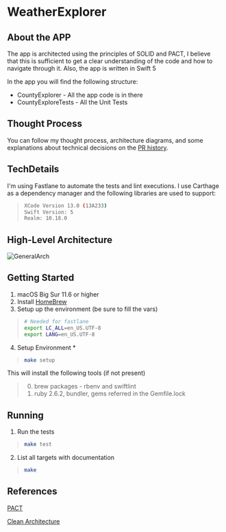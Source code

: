 # WeatherExplorer

## About the APP
The app is architected using the principles of SOLID and PACT, I believe that this is sufficient to get a clear understanding of the code and how to navigate through it. Also, the app is written in Swift 5

In the app you will find the following structure:
* CountyExplorer - All the app code is in there
* CountyExploreTests - All the Unit Tests

## Thought Process
You can follow my thought process, architecture diagrams, and some explanations about technical decisions on the [PR history](https://github.com/raafaelima/CountyExplorer/pulls?q=is%3Apr).

## TechDetails
I'm using Fastlane to automate the tests and lint executions.
I use Carthage as a dependency manager and the following libraries are used to support:

>```bash
>XCode Version 13.0 (13A233)
>Swift Version: 5
>Realm: 10.18.0
>```

## High-Level Architecture

![GeneralArch](https://user-images.githubusercontent.com/7543763/140629600-7c81d021-1ab8-43b0-88fd-1770667d243e.png)


## Getting Started
1. macOS Big Sur 11.6 or higher
2. Install [HomeBrew](http://brew.sh/)
3. Setup up the environment (be sure to fill the vars)
>
>```bash
># Needed for fastlane
>export LC_ALL=en_US.UTF-8
>export LANG=en_US.UTF-8
>```

4. Setup Environment *
>
>```bash
>make setup
>```

  This will install the following tools (if not present)
  >
  >0. brew packages - rbenv and swiftlint
  >0. ruby 2.6.2, bundler, gems referred in the Gemfile.lock

## Running

1. Run the tests

>
>```bash
>make test
>```

2. List all targets with documentation
>
>```bash
>make
>```

## References
[PACT](https://www.thoughtworks.com/pt/insights/blog/write-quality-mobile-apps-any-architecture)

[Clean Architecture](https://blog.cleancoder.com/uncle-bob/2012/08/13/the-clean-architecture.html)
